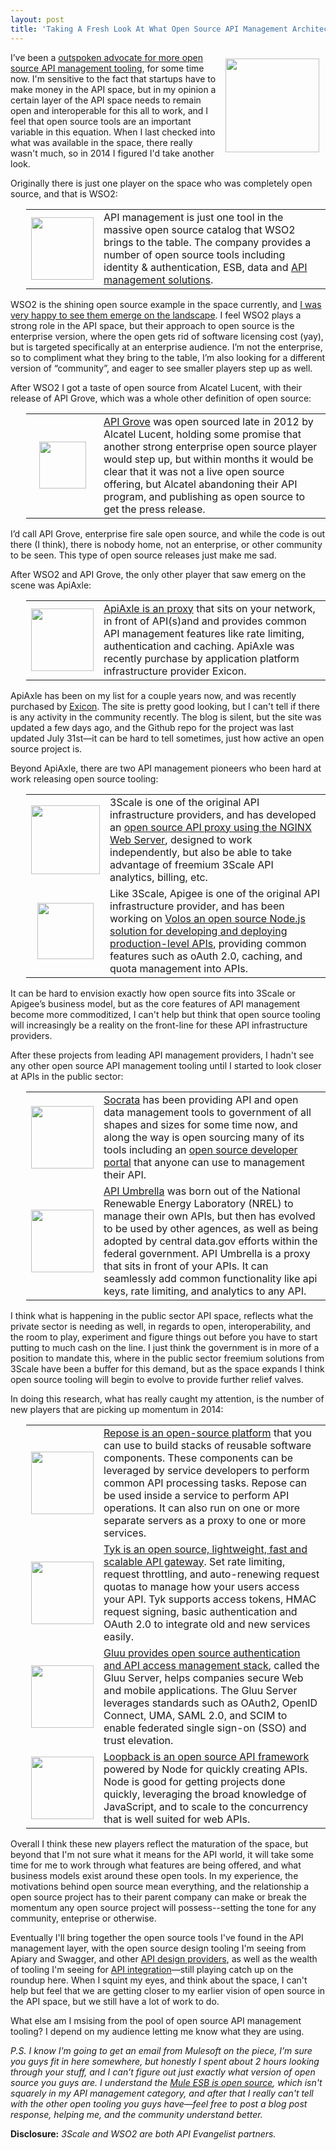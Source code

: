 ```yaml
---
layout: post
title: 'Taking A Fresh Look At What Open Source API Management Architecture Is Available'
---
```

<p><img style="padding: 10px;" src="https://s3.amazonaws.com/kinlane-productions/bw-icons/bw-open.png" alt="" width="150" align="right" /></p>
<p>I&rsquo;ve been a <a href="http://apievangelist.com/2012/06/11/where-is-the-open-source-api-platform/">outspoken advocate for more open source API management tooling</a>, for some time now. I'm sensitive to the fact that startups have to make money in the API space, but in my opinion a certain layer of the API space needs to remain open and interoperable for this all to work, and I feel that open source tools are an important variable in this equation. When I last checked into what was available in the space, there really wasn't much, so in 2014 I figured I'd take another look.</p>
<p>Originally there is just one player on the space who was completely open source, and that is WSO2:</p>
<table style="padding-left: 25px;" cellpadding="2" width="90%">
<tbody>
<tr>
<td width="100"><a href="http://wso2.com/"><img src="http://kinlane-productions.s3.amazonaws.com/api-evangelist-site/company/wso2-logo-white-800X360.jpg" alt="" width="100" align="center" /></a></td>
<td>API management is just one tool in the massive open source catalog that WSO2 brings to the table. The company provides a number of open source tools including identity &amp; authentication, ESB, data  and <a href="http://wso2.com/">API management solutions</a>.</td>
</tr>
</tbody>
</table>
<p>WSO2 is the shining open source example in the space currently, and <a href="http://www.liljeholmensstadshotell.se/">I was very happy to see them emerge on the landscape</a>. I feel WSO2 plays a strong role in the API space, but their approach to open source is the enterprise version, where the open gets rid of software licensing cost (yay), but is targeted specifically at an enterprise audience. I&rsquo;m not the enterprise, so to compliment what they bring to the table, I&rsquo;m also looking for a different version of &ldquo;community&rdquo;, and eager to see smaller players step up as well.</p>
<p>After WSO2 I got a taste of open source from Alcatel Lucent, with their release of API Grove, which was a whole other definition of open source:</p>
<table style="padding-left: 25px;" cellpadding="2" width="90%">
<tbody>
<tr>
<td width="100"><a href="http://apigrove.net/"><img style="display: block; margin-left: auto; margin-right: auto;" src="https://s3.amazonaws.com/kinlane-productions/api-service-providers/alcatel-lucent/apigrove/apigrove-logo.png" alt="" width="75" align="center" /></a></td>
<td><a href="http://apigrove.net/">API Grove</a> was open sourced late in 2012 by Alcatel Lucent, holding some promise that another strong enterprise open source player would step up, but within months it would be clear that it was not a live open source offering, but Alcatel abandoning their API program, and publishing as open source to get the press release.</td>
</tr>
</tbody>
</table>
<p>I&rsquo;d call API Grove, enterprise fire sale open source, and while the code is out there (I think), there is nobody home, not an enterprise, or other community to be seen. This type of open source releases just make me sad.</p>
<p>After WSO2 and API Grove, the only other player that saw emerg on the scene was ApiAxle:</p>
<table style="padding-left: 25px;" cellpadding="2" width="90%">
<tbody>
<tr>
<td width="100"><a href="http://apiaxle.com/"><img src="http://kinlane-productions.s3.amazonaws.com/api-evangelist-site/company/logos/api-axle-logo-3.png" alt="" width="100" align="center" /></a></td>
<td><a href="http://apiaxle.com/">ApiAxle is an proxy</a> that sits on your network, in front of API(s)and and provides common API management features like rate limiting, authentication and caching. ApiAxle was recently purchase by application platform infrastructure provider Exicon.</td>
</tr>
</tbody>
</table>
<p>ApiAxle has been on my list for a couple years now, and was recently purchased by <a href="http://www.exiconglobal.com/">Exicon</a>. The site is pretty good looking, but I can't tell if there is any activity in the community recently. The blog is silent, but the site was updated a few days ago, and the Github repo for the project was last updated July 31st&mdash;it can be hard to tell sometimes, just how active an open source project is.</p>
<p>Beyond ApiAxle, there are two API management pioneers who been hard at work releasing open source tooling:</p>
<table style="padding-left: 25px;" cellpadding="2" width="90%">
<tbody>
<tr>
<td width="100"><a href="http://www.3scale.net/api-management/api-proxy-for-api-traffic-management-by-3scale/"><img style="display: block; margin-left: auto; margin-right: auto;" src="http://kinlane-productions.s3.amazonaws.com/api-evangelist-site/serviceproviders/3scale-logo.jpg" alt="" width="110" align="center" /></a></td>
<td>3Scale is one of the original API infrastructure providers, and has developed an <a href="http://www.3scale.net/api-management/api-proxy-for-api-traffic-management-by-3scale/">open source API proxy using the NGINX Web Server</a>, designed to work independently, but also be able to take advantage of freemium 3Scale API analytics, billing, etc.</td>
</tr>
<tr>
<td width="100"><a href="https://github.com/apigee-127/volos"><img style="display: block; margin-left: auto; margin-right: auto;" src="http://kinlane-productions.s3.amazonaws.com/api-evangelist-site/serviceproviders/apigee-logo.gif" alt="" width="90" align="center" /></a></td>
<td>Like 3Scale, Apigee is one of the original API infrastructure provider, and has been working on <a href="https://github.com/apigee-127/volos">Volos an open source Node.js solution for developing and deploying production-level APIs</a>, providing common features such as oAuth 2.0, caching, and quota management into APIs.</td>
</tr>
</tbody>
</table>
<p>It can be hard to envision exactly how open source fits into 3Scale or Apigee&rsquo;s business model, but as the core features of API management become more commoditized, I can't help but think that open source tooling will increasingly be a reality on the front-line for these API infrastructure providers.</p>
<p>After these projects from leading API management providers, I hadn't see any other open source API management tooling until I started to look closer at APIs in the public sector:</p>
<table style="padding-left: 25px;" cellpadding="2" width="90%">
<tbody>
<tr>
<td width="100"><a href="http://www.socrata.com/products/open-data-portal/"><img src="http://kinlane-productions.s3.amazonaws.com/api-evangelist-site/serviceproviders/socrata_logo.jpg" alt="" width="100" align="center" /></a></td>
<td><a href="http://www.socrata.com/">Socrata</a> has been providing API and open data management tools to government of all shapes and sizes for some time now, and along the way is open sourcing many of its tools including an <a href="http://www.socrata.com/products/open-data-portal/">open source developer portal</a> that anyone can use to management their API.</td>
</tr>
<tr>
<td width="100"><a href="http://nrel.github.io/api-umbrella/"><img src="http://kinlane-productions.s3.amazonaws.com/api-evangelist-site/company/logos/api-umbrella-logo.png" alt="" width="100" align="center" /></a></td>
<td><a href="http://nrel.github.io/api-umbrella/">API Umbrella</a> was born out of the National Renewable Energy Laboratory (NREL) to manage their own APIs, but then has evolved to be used by other agences, as well as being adopted by central data.gov efforts within the federal government.&nbsp;<span>API Umbrella is a proxy that sits in front of your APIs. It can seamlessly add common functionality like api keys, rate limiting, and analytics to any API.</span></td>
</tr>
</tbody>
</table>
<p>I think what is happening in the public sector API space, reflects what the private sector is needing as well, in regards to open, interoperability, and the room to play, experiment and figure things out before you have to start putting to much cash on the line.  I just think the government is in more of a position to mandate this, where in the public sector freemium solutions from 3Scale have been a buffer for this demand, but as the space expands I think open source tooling will begin to evolve to provide further relief valves.</p>
<p>In doing this research, what has really caught my attention, is the number of new players that are picking up momentum in 2014:</p>
<table style="padding-left: 25px;" cellpadding="2" width="90%">
<tbody>
<tr>
<td width="100"><a href="http://openrepose.org/"><img src="http://kinlane-productions.s3.amazonaws.com/api-evangelist-site/company/logos/repose-logo.png" alt="" width="100" align="center" /></a></td>
<td><a href="http://openrepose.org/">Repose is an open-source platform</a> that you can use to build stacks of reusable software components. These components can be leveraged by service developers to perform common API processing tasks.&nbsp;<span>Repose can be used inside a service to perform API operations. It can also run on one or more separate servers as a proxy to one or more services.&nbsp;</span></td>
</tr>
<tr>
<td width="100"><a href="http://tyk.io/"><img src="http://kinlane-productions.s3.amazonaws.com/api-evangelist-site/company/logos/tyk-dark.png" alt="" width="100" align="center" /></a></td>
<td><a href="http://tyk.io/">Tyk is an open source, lightweight, fast and scalable API gateway</a>. Set rate limiting, request throttling, and auto-renewing request quotas to manage how your users access your API. Tyk supports access tokens, HMAC request signing, basic authentication and OAuth 2.0 to integrate old and new services easily.</td>
</tr>
<tr>
<td width="100"><a href="http://www.gluu.org/"><img src="http://kinlane-productions.s3.amazonaws.com/api-evangelist-site/company/logos/gluu-logo.png" alt="" width="100" align="center" /></a></td>
<td><a href="http://www.gluu.org/">Gluu provides open source authentication and API access management stack</a>, called the Gluu Server, helps companies secure Web and mobile applications. The Gluu Server leverages standards such as OAuth2, OpenID Connect, UMA, SAML 2.0, and SCIM to enable federated single sign-on (SSO) and trust elevation.</td>
</tr>
<tr>
<td width="100"><a href="http://strongloop.com/node-js/loopback/"><img src="http://kinlane-productions.s3.amazonaws.com/api-evangelist-site/company/logos/strongloop-logo.png" alt="" width="100" align="center" /></a></td>
<td><a href="http://strongloop.com/node-js/loopback/">Loopback is an open source API framework</a> powered by Node for quickly creating APIs. Node is good for getting projects done quickly, leveraging the broad knowledge of JavaScript, and to scale to the concurrency that is well suited for web APIs.</td>
</tr>
</tbody>
</table>
<p>Overall I think these new players reflect the maturation of the space, but beyond that I'm not sure what it means for the API world, it will take some time for me to work through what features are being offered, and what business models exist around these open tools. In my experience, the motivations behind open source mean everything, and the relationship a open source project has to their parent company can make or break the momentum any open source project will possess--setting the tone for any community, enteprise or otherwise.</p>
<p>Eventually I'll bring together the open source tools I've found in the API management layer, with the open source design tooling I'm seeing from Apiary and Swagger, and other <a href="http://design.apievangelist.com/companies.html">API design providers</a>, as well as the wealth of tooling I'm seeing for <a href="http://integration.apievangelist.com">API integration</a>&mdash;still playing catch up on the roundup here. When I squint my eyes, and think about the space, I can't help but feel that we are getting closer to my earlier vision of open source in the API space, but we still have a lot of work to do.</p>
<p>What else am I msising from the pool of open source API management tooling? I depend on my audience letting me know what they are using.</p>
<p><em>P.S. I know I'm going to get an email from Mulesoft on the piece, I&rsquo;m sure you guys fit in here somewhere, but honestly I spent about 2 hours looking through your stuff, and I can&rsquo;t figure out just exactly what version of open source you guys are. I understand the <a href="http://www.mulesoft.org/">Mule ESB is open source</a>, which isn't squarely in my API management category, and after that I really can't tell with the other open tooling you guys have&mdash;feel free to post a blog post response, helping me, and the community understand better.</em></p>
<p><strong>Disclosure:</strong><em> 3Scale and WSO2 are both API Evangelist partners.</em></p>